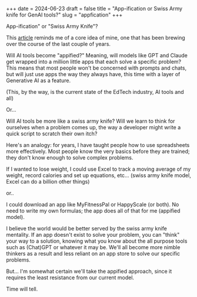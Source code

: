 +++
date = 2024-06-23
draft = false
title = "App-ification or Swiss Army knife for GenAI tools?"
slug = "appfication"
+++

App-ification" or "Swiss Army Knife"?  
  
This [article](https://jeppestricker.substack.com/p/how-generative-ai-diminishes-our) reminds me of a core idea of mine, one that has been brewing over the course of the last couple of years.  
  
Will AI tools become "appified?" Meaning, will models like GPT and Claude get wrapped into a million little apps that each solve a specific problem? This means that most people won't be concerned with prompts and chats, but will just use apps the way they always have, this time with a layer of Generative AI as a feature.  
  
(This, by the way, is the current state of the EdTech industry, AI tools and all)  
  
Or...  
  
Will AI tools be more like a swiss army knife? Will we learn to think for ourselves when a problem comes up, the way a developer might write a quick script to scratch their own itch?  
  
Here's an analogy: for years, I have taught people how to use spreadsheets more effectively. Most people know the very basics before they are trained; they don't know enough to solve complex problems.  
  
If I wanted to lose weight, I could use Excel to track a moving average of my weight, record calories and set up equations, etc... (swiss army knife model, Excel can do a billion other things)  
  
or..  
  
I could download an app like MyFitnessPal or HappyScale (or both). No need to write my own formulas; the app does all of that for me (appified model).  
  
I believe the world would be better served by the swiss army knife mentality. If an app doesn't exist to solve your problem, you can "think" your way to a solution, knowing what you know about the all purpose tools such as (Chat)GPT or whatever it may be. We'll all become more nimble thinkers as a result and less reliant on an app store to solve our specific problems.  
  
But... I'm somewhat certain we'll take the appified approach, since it requires the least resistance from our current model.  
  
Time will tell.